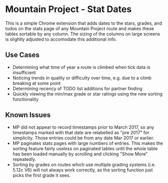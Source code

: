 # Mountain Project - Stat Dates

This is a simple Chrome extension that adds dates to the stars, grades, and todos on the stats page of any Mountain Project route and makes these tables sortable by any column. The sizing of the columns on large screens is slightly adjusted to accomodate this additional info.

## Use Cases

- Determining what time of year a route is climbed when tick data is insufficient
- Noticing trends in quality or difficulty over time, e.g. due to a climb breaking at some point
- Determining recency of TODO list additions for partner finding
- Quickly viewing the min/max grade or star ratings using the new sorting functionality

## Known Issues

- MP did not appear to record timestamps prior to March 2017, so any timestamps marked with that date are relabelled as "pre 2017" for simplicity. Those entries could be from any date Mar 2017 or earlier.
- MP paginates stats pages with large numbers of entries. This makes the sorting feature fairly useless on paginated tables until the whole table has been loaded manually by scrolling and clicking "Show More" repeatedly.
- Sorting by grades on routes which use multiple grading systems (i.e. 5.12c V6) will not always work correctly, as the sorting function just picks the first grade it sees.
